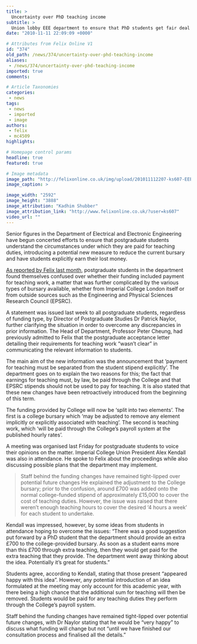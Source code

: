 ```yaml
---
title: >
  Uncertainty over PhD teaching income
subtitle: >
  Union lobby EEE department to ensure that PhD students get fair deal
date: "2010-11-11 22:09:09 +0000"

# Attributes from Felix Online V1
id: "374"
old_path: /news/374/uncertainty-over-phd-teaching-income
aliases:
 - /news/374/uncertainty-over-phd-teaching-income
imported: true
comments:

# Article Taxonomies
categories:
 - news
tags:
 - news
 - imported
 - image
authors:
 - felix
 - mc4509
highlights:

# Homepage control params
headline: true
featured: true

# Image metadata
image_path: "http://felixonline.co.uk/img/upload/201011112207-ks607-EEEEEEE.jpg"
image_caption: >

image_width: "2592"
image_height: "3888"
image_attribution: "Kadhim Shubber"
image_attribution_link: "http://www.felixonline.co.uk/?user=ks607"
video_url: ""
---
```


Senior figures in the Department of Electrical and Electronic Engineering have begun concerted efforts to ensure that postgraduate students understand the circumstances under which they are paid for teaching duties, introducing a potential new measure to reduce the current bursary and have students explicitly earn their lost money.

[As reported by Felix last month](http://felixonline.co.uk/news/200/eee-pay-dispute/), postgraduate students in the department found themselves confused over whether their funding included payment for teaching work, a matter that was further complicated by the various types of bursary available, whether from Imperial College London itself or from outside sources such as the Engineering and Physical Sciences Research Council (EPSRC).

A statement was issued last week to all postgraduate students, regardless of funding type, by Director of Postgraduate Studies Dr Patrick Naylor, further clarifying the situation in order to overcome any discrepancies in prior information. The Head of Department, Professor Peter Cheung, had previously admitted to Felix that the postgraduate acceptance letter detailing their requirements for teaching work “wasn’t clear” in communicating the relevant information to students.

The main aim of the new information was the announcement that ‘payment for teaching must be separated from the student stipend explicitly’. The department goes on to explain the two reasons for this; the fact that earnings for teaching must, by law, be paid through the College and that EPSRC stipends should not be used to pay for teaching. It is also stated that these new changes have been retroactively introduced from the beginning of this term.

The funding provided by College will now be ‘split into two elements’. The first is a college bursary which ‘may be adjusted to remove any element implicitly or explicitly associated with teaching’. The second is teaching work, which ‘will be paid through the College’s payroll system at the published hourly rates’.

A meeting was organised last Friday for postgraduate students to voice their opinions on the matter. Imperial College Union President Alex Kendall was also in attendance. He spoke to Felix about the proceedings while also discussing possible plans that the department may implement.
> Staff behind the funding changes have remained tight-lipped over potential future changes
He explained the adjustment to the College bursary; prior to the confusion, around £700 was added onto the normal college-funded stipend of approximately £15,000 to cover the cost of teaching duties. However, the issue was raised that there weren’t enough teaching hours to cover the desired ‘4 hours a week’ for each student to undertake.

Kendall was impressed, however, by some ideas from students in attendance hoping to overcome the issues: “There was a good suggestion put forward by a PhD student that the department should provide an extra £700 to the college-provided bursary. As soon as a student earns more than this £700 through extra teaching, then they would get paid for the extra teaching that they provide. The department went away thinking about the idea. Potentially it’s great for students.”

Students agree, according to Kendall, stating that those present “appeared happy with this idea”. However, any potential introduction of an idea formulated at the meeting may only account for this academic year, with there being a high chance that the additional sum for teaching will then be removed. Students would be paid for any teaching duties they perform through the College’s payroll system.

Staff behind the funding changes have remained tight-lipped over potential future changes, with Dr Naylor stating that he would be “very happy” to discuss what funding will change but not “until we have finished our consultation process and finalised all the details.”
